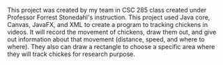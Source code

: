 This project was created by my team in CSC 285 class created under Professor Forrest Stonedahl's instruction. This project used Java core,
Canvas, JavaFX, and XML to create a program to tracking chickens in videos. It will record the movement of chickens, draw them out, and
give out information about that movement (distance, speed, and where to where). They also can draw a rectangle to choose a specific area where
they will track chickes for research purpose.
